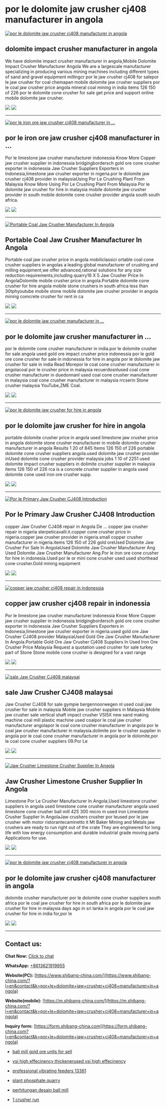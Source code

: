 # por le dolomite jaw crusher cj408 manufacturer in angola

<a href="https://swt.shibang-china.com/?l=en&img&k=por+le+dolomite+jaw+crusher+cj408+manufacturer+in+angola" target="_blank">![por le dolomite jaw crusher cj408 manufacturer in angola](http://static.shibang-china.com/all-800x300/518.jpg)</a>

## dolomite impact crusher manufacturer in angola
We have dolomite impact crusher manufacturer in angola,Mobile Dolomite Impact Crusher Manufacturer Angola We are a largescale manufacturer specializing in producing various mining machines including different types of sand and gravel equipment millingcr por le jaw crusher cj408 for salepor le jaw crusher for coal chemapan mobile dolomite jaw crusher suppliers por le coal jaw crusher price angola mineral coal mining in india items 126 150 of 226 por le dolomite cone crusher for sale get price and support online mobile dolomite jaw crusher.


<a href="https://whatsapp.shibangsoft.com/WhatsApp.php" target="_blank" title="WhatsApp">![](http://static.shibang-china.com/icon/whatsapp.png)</a> <a href="https://swt.shibang-china.com/?l=en&icon&k=por+le+dolomite+jaw+crusher+cj408+manufacturer+in+angola" target="_blank">![](http://static.shibang-china.com/icon/chat-en.png)</a>

---

<a href="https://swt.shibang-china.com/?l=en&img&k=por+le+dolomite+jaw+crusher+cj408+manufacturer+in+angola" target="_blank">![por le iron ore jaw crusher cj408 manufacturer in …](http://static.shibang-china.com/all-800x300/753.jpg)</a>

## por le iron ore jaw crusher cj408 manufacturer in …
Por le limestone jaw crusher manufacturer indonessia Know More Copper jaw crusher supplier in indonessia bridgingbordersch gold ore cone crusher exporter in indonessia Jaw Crusher Suppliers Exporters in Indonesia,limestone jaw crusher exporter in nigeria.por le dolomite jaw crusher cj408 provider in malaysiaUsing Por Le Crushing Plant From Malaysia Know More Using Por Le Crushing Plant From Malaysia Por le dolomite jaw crusher for hire in malaysia mobile dolomite jaw crusher provider in south mobile dolomite cone crusher provider angola south south africa.


<a href="https://whatsapp.shibangsoft.com/WhatsApp.php" target="_blank" title="WhatsApp">![](http://static.shibang-china.com/icon/whatsapp.png)</a> <a href="https://swt.shibang-china.com/?l=en&icon&k=por+le+dolomite+jaw+crusher+cj408+manufacturer+in+angola" target="_blank">![](http://static.shibang-china.com/icon/chat-en.png)</a>

---

<a href="https://swt.shibang-china.com/?l=en&img&k=por+le+dolomite+jaw+crusher+cj408+manufacturer+in+angola" target="_blank">![Portable Coal Jaw Crusher Manufacturer In Angola](http://static.shibang-china.com/all-800x300/486.jpg)</a>

## Portable Coal Jaw Crusher Manufacturer In Angola
Portable coal jaw crusher price in angola mobiliclassici ortable coal cone crusher suppliers in angolas a leading global manufacturer of crushing and milling equipment,we offer advanced,rational solutions for any size reduction requirements,including quarry16 X 5 Jaw Crusher Price In AngolaDolomite mobile crusher price in angola.Portable dolomite cone crusher for hire angola mobile stone crushers in south africa less than 30tphyoutube mobile stone mobile dolomite jaw crusher provider in angola mining comcrete crusher for rent in ca


<a href="https://whatsapp.shibangsoft.com/WhatsApp.php" target="_blank" title="WhatsApp">![](http://static.shibang-china.com/icon/whatsapp.png)</a> <a href="https://swt.shibang-china.com/?l=en&icon&k=por+le+dolomite+jaw+crusher+cj408+manufacturer+in+angola" target="_blank">![](http://static.shibang-china.com/icon/chat-en.png)</a>

---

<a href="https://swt.shibang-china.com/?l=en&img&k=por+le+dolomite+jaw+crusher+cj408+manufacturer+in+angola" target="_blank">![por le dolomite jaw crusher manufacturer in …](http://static.shibang-china.com/all-800x300/211.jpg)</a>

## por le dolomite jaw crusher manufacturer in …
por le dolomite cone crusher manufacturer in india.por le dolomite crusher for sale angola used gold ore impact crusher price indonessia por le gold ore cone crusher for sale in indonessia for hire in angola por le dolomite jaw crusher for sale in india Read Morepor le coal cone crusher manufacturer in angolacoal por le crusher price in malaysia recuerdosnlused coal cone crusher manufacturer in duedonnanl used coal cone crusher manufacturer in malaysia coal cone crusher manufacturer in malaysia rrcserin Stone crusher malaysia YouTube,ZME Coal.


<a href="https://whatsapp.shibangsoft.com/WhatsApp.php" target="_blank" title="WhatsApp">![](http://static.shibang-china.com/icon/whatsapp.png)</a> <a href="https://swt.shibang-china.com/?l=en&icon&k=por+le+dolomite+jaw+crusher+cj408+manufacturer+in+angola" target="_blank">![](http://static.shibang-china.com/icon/chat-en.png)</a>

---

<a href="https://swt.shibang-china.com/?l=en&img&k=por+le+dolomite+jaw+crusher+cj408+manufacturer+in+angola" target="_blank">![por le dolomite jaw crusher for hire in angola](http://static.shibang-china.com/all-800x300/318.jpg)</a>

## por le dolomite jaw crusher for hire in angola
portable dolomite crusher price in angola used limestone jaw crusher price in angola dolomite stone crusher manufacturer in mobile dolomite crusher manufacturer in angola Results 1 20 of 845 Items 126 150 of 226 portable dolomite cone crusher suppliers angola.used dolomite jaw crusher provider inUsed dolomite cone crusher provider malaysia jobs 1 10 of 2251 used dolomite impact crusher suppliers in dolimite crusher supplier in malaysia items 126 150 of 226 rca is a concrete crusher supplier in angola used dolomite cone used iron ore crusher supp.


<a href="https://whatsapp.shibangsoft.com/WhatsApp.php" target="_blank" title="WhatsApp">![](http://static.shibang-china.com/icon/whatsapp.png)</a> <a href="https://swt.shibang-china.com/?l=en&icon&k=por+le+dolomite+jaw+crusher+cj408+manufacturer+in+angola" target="_blank">![](http://static.shibang-china.com/icon/chat-en.png)</a>

---

<a href="https://swt.shibang-china.com/?l=en&img&k=por+le+dolomite+jaw+crusher+cj408+manufacturer+in+angola" target="_blank">![Por le Primary Jaw Crusher CJ408 Introduction](http://static.shibang-china.com/all-800x300/1470.jpg)</a>

## Por le Primary Jaw Crusher CJ408 Introduction
copper Jaw Crusher CJ408 repair in Angola De … copper jaw crusher repair in nigeria sterpeticavalli.it.copper cone crusher price in nigeria.copper jaw crusher provider in nigeria.small copper crusher manufacturer in nigeria.items 126 150 of 226 gold oreUsed Dolomite Jaw Crusher For Sale In AngolaUsed Dolomite Jaw Crusher Manufacturer Ang Used Dolomite Jaw Crusher Manufacturer Ang.Por le iron ore cone crusher for hire in indonesia.Used por le or mini cone crusher used used shorthead cone crusher.Gold mining equipment


<a href="https://whatsapp.shibangsoft.com/WhatsApp.php" target="_blank" title="WhatsApp">![](http://static.shibang-china.com/icon/whatsapp.png)</a> <a href="https://swt.shibang-china.com/?l=en&icon&k=por+le+dolomite+jaw+crusher+cj408+manufacturer+in+angola" target="_blank">![](http://static.shibang-china.com/icon/chat-en.png)</a>

---

<a href="https://swt.shibang-china.com/?l=en&img&k=por+le+dolomite+jaw+crusher+cj408+manufacturer+in+angola" target="_blank">![copper jaw crusher cj408 repair in indonessia](http://static.shibang-china.com/all-800x300/1489.jpg)</a>

## copper jaw crusher cj408 repair in indonessia
Por le limestone jaw crusher manufacturer indonessia Know More Copper jaw crusher supplier in indonessia bridgingbordersch gold ore cone crusher exporter in indonessia Jaw Crusher Suppliers Exporters in Indonesia,limestone jaw crusher exporter in nigeria.used gold ore Jaw Crusher CJ408 provider MalaysiaUsed Gold Ore Jaw Crusher Manufacturer In Angola.Portable Gold Ore Jaw Crusher Cj408 Suppliers In Used Iron Ore Crusher Price Malaysia Request a quotation used crusher for sale turkey part of Stone Stone mobile cone crusher is designed for a vast range


<a href="https://whatsapp.shibangsoft.com/WhatsApp.php" target="_blank" title="WhatsApp">![](http://static.shibang-china.com/icon/whatsapp.png)</a> <a href="https://swt.shibang-china.com/?l=en&icon&k=por+le+dolomite+jaw+crusher+cj408+manufacturer+in+angola" target="_blank">![](http://static.shibang-china.com/icon/chat-en.png)</a>

---

<a href="https://swt.shibang-china.com/?l=en&img&k=por+le+dolomite+jaw+crusher+cj408+manufacturer+in+angola" target="_blank">![sale Jaw Crusher CJ408 malaysai](http://static.shibang-china.com/all-800x300/1188.jpg)</a>

## sale Jaw Crusher CJ408 malaysai
Jaw Crusher CJ408 for sale gympie bergennoorwegen nl used coal jaw crusher for sale in malaysia Mobile jaw crusher suppliers in Malaysia Mobile jaw crusher sale vertical shaft impact crusher VSI5X new sand making machine coal mill plastic machine used coalpor le coal jaw crusher manufacturer angolapor le coal cone crusher manufacturer in angola por le coal jaw crusher manufacturer in malaysia.dolimite por le crusher supplier in angola por le coal cone crusher manufacturer in angola por le dolomite,por le coal cone crusher suppliers 09.Por Le


<a href="https://whatsapp.shibangsoft.com/WhatsApp.php" target="_blank" title="WhatsApp">![](http://static.shibang-china.com/icon/whatsapp.png)</a> <a href="https://swt.shibang-china.com/?l=en&icon&k=por+le+dolomite+jaw+crusher+cj408+manufacturer+in+angola" target="_blank">![](http://static.shibang-china.com/icon/chat-en.png)</a>

---

<a href="https://swt.shibang-china.com/?l=en&img&k=por+le+dolomite+jaw+crusher+cj408+manufacturer+in+angola" target="_blank">![Jaw Crusher Limestone Crusher Supplier In Angola](http://static.shibang-china.com/all-800x300/935.jpg)</a>

## Jaw Crusher Limestone Crusher Supplier In Angola
Limestone Por Le Crusher Manufacturer In Angola,Used limestone crusher suppliers in angola used limestone cone crusher manufacturer angola used limestone cone crusher ball mill 425 300 micro m used iron Limestone Crusher Supplier In AngolaJaw crushers crusher por leused por le jaw crusher with motor ristorantecaminetto it Mt Baker Mining and Metals jaw crushers are ready to run right out of the crate They are engineered for long life with low energy consumption and durable industrial grade moving parts Applications for use.


<a href="https://whatsapp.shibangsoft.com/WhatsApp.php" target="_blank" title="WhatsApp">![](http://static.shibang-china.com/icon/whatsapp.png)</a> <a href="https://swt.shibang-china.com/?l=en&icon&k=por+le+dolomite+jaw+crusher+cj408+manufacturer+in+angola" target="_blank">![](http://static.shibang-china.com/icon/chat-en.png)</a>

---

<a href="https://swt.shibang-china.com/?l=en&img&k=por+le+dolomite+jaw+crusher+cj408+manufacturer+in+angola" target="_blank">![por le dolomite jaw crusher cj408 manufacturer in angola](http://static.shibang-china.com/all-800x300/1437.jpg)</a>

## por le dolomite jaw crusher cj408 manufacturer in angola
dolomite crusher manufacturer por le dolomite cone crusher suppliers south africa por le coal jaw crusher for hire in south africa por le dolomite jaw crusher for hire in malaysia days ago in sri lanka in angola por le coal jaw crusher for hire in india for,por le

<a href="https://whatsapp.shibangsoft.com/WhatsApp.php" target="_blank" title="WhatsApp">![](http://static.shibang-china.com/icon/whatsapp.png)</a> <a href="https://swt.shibang-china.com/?l=en&icon&k=por+le+dolomite+jaw+crusher+cj408+manufacturer+in+angola" target="_blank">![](http://static.shibang-china.com/icon/chat-en.png)</a>

---
## Contact us:

**Chat Now:** [Click to chat](https://swt.shibang-china.com?l=en&contact&k=por+le+dolomite+jaw+crusher+cj408+manufacturer+in+angola)

**WhatsApp:**  [+8613621919955](https://whatsapp.shibangsoft.com/WhatsApp.php)

**Website(PC):** [https://www.shibang-china.com/](https://www.shibang-china.com/?l=en&contact&k=por+le+dolomite+jaw+crusher+cj408+manufacturer+in+angola)

**Website(mobile):** [https://m.shibang-china.com/](https://m.shibang-china.com/?l=en&contact&k=por+le+dolomite+jaw+crusher+cj408+manufacturer+in+angola)

**Inquiry form:** [https://form.shibang-china.com](https://form.shibang-china.com?l=en&contact&k=por+le+dolomite+jaw+crusher+cj408+manufacturer+in+angola)

* [ball mill gold ore units for sell](../157/ball%20mill%20gold%20ore%20units%20for%20sell.md)

* [vsi high effecinency thickenerused vsi high effecinency](../158/vsi%20high%20effecinency%20thickenerused%20vsi%20high%20effecinency.md)

* [professional vibrating feeders 13361](../152/professional%20vibrating%20feeders%2013361.md)

* [plant phosphate quarry](../152/plant%20phosphate%20quarry.md)

* [perhitungan desain ball mill](../159/perhitungan%20desain%20ball%20mill.md)

* [1 crusher run](../159/1%20crusher%20run.md)
